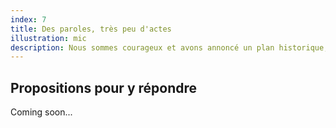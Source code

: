 ```yaml
---
index: 7
title: Des paroles, très peu d'actes
illustration: mic
description: Nous sommes courageux et avons annoncé un plan historique, la France sera leader dans la lutte contre le changement climatique !
---
```


## Propositions pour y répondre

Coming soon...